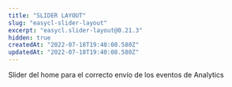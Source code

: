```yaml
---
title: "SLIDER LAYOUT"
slug: "easycl-slider-layout"
excerpt: "easycl.slider-layout@0.21.3"
hidden: true
createdAt: "2022-07-18T19:40:08.580Z"
updatedAt: "2022-07-18T19:40:08.580Z"
---
```

Slider del home para el correcto envío de los eventos de Analytics